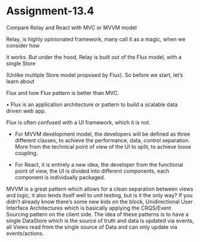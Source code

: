 # Assignment-13.4

Compare Relay and React with MVC or MVVM model


Relay, is highly opinionated framework, many call it as a magic, when we consider how

it works. But under the hood, Relay is built out of the Flux model, with a single Store

(Unlike multiple Store model proposed by Flux). So before we start, let’s learn about

Flux and how Flux pattern is better than MVC.

• Flux is an application architecture or pattern to build a scalable data driven web app.

Flux is often confused with a UI framework, which it is not.


* For MVVM development model, the developers will be defined as three different classes, to achieve the performance, data, control separation. More from the technical point of view of the UI to split, to achieve loose coupling. 

* For React, it is entirely a new idea, the developer from the functional point of view, the UI is divided into different components, each component is individually packaged.

MVVM is a great pattern which allows for a clean separation between views and logic, it also lends itself well to unit testing, but is it the only way? If you didn’t already know there’s some new kids on the block, Unidirectional User Interface Architectures which is basically applying the CRQS/Event Sourcing pattern on the client side. The idea of these patterns is to have a single DataStore which is the source of truth and data is updated via events, all Views read from the single source of Data and can only update via events/actions. 
